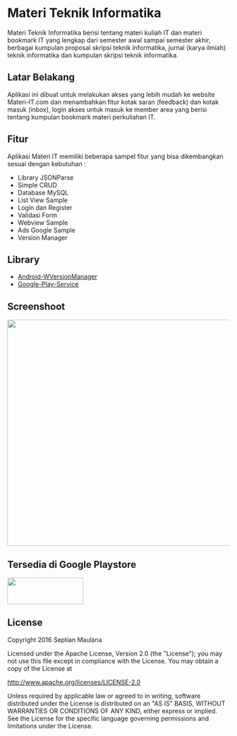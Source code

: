 # Materi Teknik Informatika
Materi Teknik Informatika berisi tentang materi kuliah IT dan materi bookmark IT yang lengkap dari semester awal sampai semester akhir, berbagai kumpulan proposal skripsi teknik informatika, jurnal (karya ilmiah) teknik informatika dan kumpulan skripsi teknik informatika.

## Latar Belakang
Aplikasi ini dibuat untuk melakukan akses yang lebih mudah ke website Materi-IT.com dan menambahkan fitur kotak saran (feedback) dan kotak masuk (inbox), login akses untuk masuk ke member area yang berisi tentang kumpulan bookmark materi perkuliahan IT.

## Fitur
Aplikasi Materi IT memiliki beberapa sampel fitur yang bisa dikembangkan sesuai dengan kebutuhan :
<ul>
<li>Library JSONParse</li>
<li>Simple CRUD</li>
<li>Database MySQL</li>
<li>List View Sample</li>
<li>Login dan Register</li>
<li>Validasi Form</li>
<li>Webview Sample</li>
<li>Ads Google Sample</li>
<li>Version Manager</li>
</ul>

## Library
<ul>
<li><a href="https://github.com/winsontan520/Android-WVersionManager">Android-WVersionManager</a></li>
<li><a href="https://github.com/rakyll/google-play-services">Google-Play-Service</a></li>
</ul>

## Screenshoot
<img src="https://4.bp.blogspot.com/-J6sw0wWs8Lg/V1MpHjvuBQI/AAAAAAAAE8Y/Gcq1n59g4kIO-3siRnHDcKVtJ9g5FgVugCLcB/s1600/Materi%2BIT%2B-%2B1.jpg)" width="512">

## Tersedia di Google Playstore
<a href="https://play.google.com/store/apps/details?id=com.materi.it.app"><img src="https://2.bp.blogspot.com/-cJuuTvCO8lI/V1Mr9XLcucI/AAAAAAAAE8k/7q5iNk-cPBYyMp7wlIZj_LsF2Wizz10nACLcB/s1600/playstore.png" height="60" width="172"></a>

## License

Copyright 2016 Septian Maulana

Licensed under the Apache License, Version 2.0 (the "License");
you may not use this file except in compliance with the License.
You may obtain a copy of the License at

   http://www.apache.org/licenses/LICENSE-2.0

Unless required by applicable law or agreed to in writing, software
distributed under the License is distributed on an "AS IS" BASIS,
WITHOUT WARRANTIES OR CONDITIONS OF ANY KIND, either express or implied.
See the License for the specific language governing permissions and
limitations under the License.
